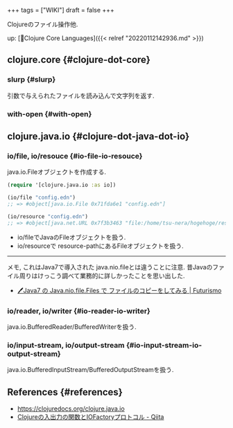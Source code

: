 +++
tags = ["WIKI"]
draft = false
+++

Clojureのファイル操作他.

up: [📂Clojure Core Languages]({{< relref "20220112142936.md" >}})


## clojure.core {#clojure-dot-core}


### slurp {#slurp}

引数で与えられたファイルを読み込んで文字列を返す.


### with-open {#with-open}


## clojure.java.io {#clojure-dot-java-dot-io}


### io/file, io/resouce {#io-file-io-resouce}

java.io.Fileオブジェクトを作成する.

```clojure
(require '[clojure.java.io :as io])

(io/file "config.edn")
;; => #object[java.io.File 0x71fda6e1 "config.edn"]

(io/resource "config.edn")
;; => #object[java.net.URL 0x7f3b3463 "file:/home/tsu-nera/hogehoge/resources/config.edn"]
```

-   io/fileでJavaのFileオブジェクトを扱う.
-   io/resourceで resource-pathにあるFileオブジェクトを扱う.

----

メモ, これはJava7で導入された java.nio.fileとは違うことに注意.
昔Javaのファイル周りはけっこう調べて業務的に詳しかったことを思い出した.

-   [🖊Java7 の Java.nio.file.Files で ファイルのコピーをしてみる | Futurismo](https://futurismo.biz/archives/2976/)


### io/reader, io/writer {#io-reader-io-writer}

java.io.BufferedReader/BufferedWriterを扱う.


### io/input-stream, io/output-stream {#io-input-stream-io-output-stream}

java.io.BufferedInputStream/BufferedOutputStreamを扱う.


## References {#references}

-   <https://clojuredocs.org/clojure.java.io>
-   [Clojureの入出力の関数とIOFactoryプロトコル - Qiita](https://qiita.com/hatappo/items/e292bd2132a89cfd6761)
